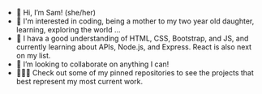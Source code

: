 - 👋 Hi, I’m Sam! (she/her)
- 👀 I'm interested in coding, being a mother to my two year old daughter, learning, exploring the world ...
- 🌱 I hava a good understanding of HTML, CSS, Bootstrap, and JS, and currently learning about APIs, Node.js, and Express. React is also next on my list.
- 💞️ I’m looking to collaborate on anything I can!
- 👩🏻‍💻 Check out some of my pinned repositories to see the projects that best represent my most current work.

<!---
samanthatarrice/samanthatarrice is a ✨ special ✨ repository because its `README.md` (this file) appears on your GitHub profile.
You can click the Preview link to take a look at your changes.
--->
